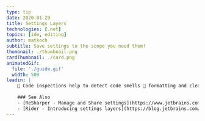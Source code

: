 ```yaml
---
type: tip
date: 2020-01-29
title: Settings Layers
technologies: [.net]
topics: [ide, editing]
author: matkoch
subtitle: Save settings to the scope you need them!
thumbnail: ./thumbnail.png
cardThumbnail: ./card.png
animatedGif:
  file: './guide.gif'
  width: 500
leadin: |
    💬 Code inspections help to detect code smells 🐽 formatting and cleanup settings to structure it consistently ☝️ Make sure to share those settings in the team-shared layer to always keep your code base shiny! ☀️🌈
    
    ### See Also
    - [ReSharper - Manage and Share settings](https://www.jetbrains.com/help/resharper/Sharing_Configuration_Options.html)
    - [Rider - Introducing settings layers](https://blog.jetbrains.com/dotnet/2017/02/20/rider-eap-update-code-style-settings-layers/)
---
```

